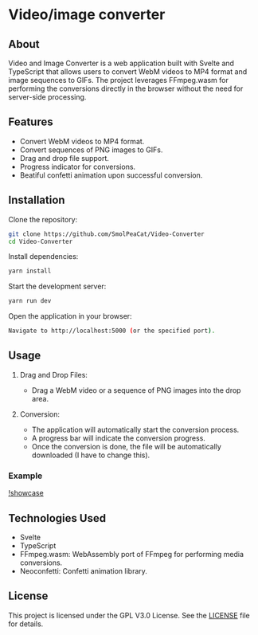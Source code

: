 # Video/image converter

## About

Video and Image Converter is a web application built with Svelte and TypeScript that allows users to convert WebM videos to MP4 format and image sequences to GIFs. The project leverages FFmpeg.wasm for performing the conversions directly in the browser without the need for server-side processing.

## Features

- Convert WebM videos to MP4 format.
- Convert sequences of PNG images to GIFs.
- Drag and drop file support.
- Progress indicator for conversions.
- Beatiful confetti animation upon successful conversion.

## Installation

Clone the repository:

```bash
git clone https://github.com/SmolPeaCat/Video-Converter
cd Video-Converter
```

Install dependencies:

```bash
yarn install
```

Start the development server:

```bash
yarn run dev
```

Open the application in your browser:

```bash
Navigate to http://localhost:5000 (or the specified port).
```

## Usage

1. Drag and Drop Files:

   - Drag a WebM video or a sequence of PNG images into the drop area.

2. Conversion:

   - The application will automatically start the conversion process.
   - A progress bar will indicate the conversion progress.
   - Once the conversion is done, the file will be automatically downloaded (I have to change this).

### Example

[!showcase](https://github.com/SmolPeaCat/Video-Converter/assets/108297253/eae3b6c7-b08a-460c-ae97-9376ccff5030)

## Technologies Used

- Svelte
- TypeScript
- FFmpeg.wasm: WebAssembly port of FFmpeg for performing media conversions.
- Neoconfetti: Confetti animation library.

## License

This project is licensed under the GPL V3.0 License. See the [LICENSE](./license.txt) file for details.

